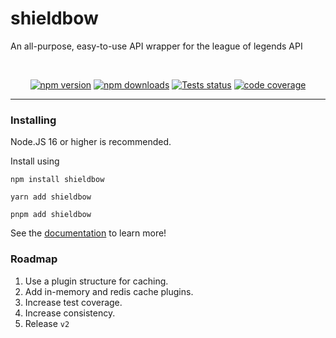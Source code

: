 # shieldbow

An all-purpose, easy-to-use API wrapper for the league of legends API
<div align="center">
	<br />
	<p>
		<a href="https://www.npmjs.com/package/shieldbow"><img src="https://img.shields.io/npm/v/shieldbow.svg?maxAge=3600&style=for-the-badge" alt="npm version" /></a>
		<a href="https://www.npmjs.com/package/shieldbow"><img src="https://img.shields.io/npm/dt/shieldbow.svg?maxAge=3600&style=for-the-badge" alt="npm downloads" /></a>
		<a href="https://github.com/TheDrone7/shieldbow/actions"><img src="https://img.shields.io/github/actions/workflow/status/TheDrone7/shieldbow/nodejs-ci.yml?branch=main&color=%2322b822&style=for-the-badge" alt="Tests status" /></a>
		<a href="https://codecov.io/gh/TheDrone7/shieldbow"><img src="https://img.shields.io/codecov/c/gh/TheDrone7/shieldbow?style=for-the-badge" alt="code coverage" /></a>
	</p>
</div>

---

### Installing

Node.JS 16 or higher is recommended.

Install using 
```
npm install shieldbow

yarn add shieldbow

pnpm add shieldbow
```

See the [documentation](https://thedrone7.github.io/shieldbow/) to learn more!

### Roadmap

1. Use a plugin structure for caching.
2. Add in-memory and redis cache plugins.
3. Increase test coverage.
4. Increase consistency.
5. Release `v2`